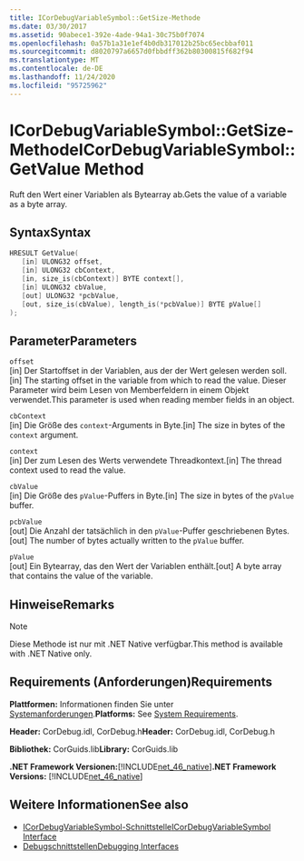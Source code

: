 ```yaml
---
title: ICorDebugVariableSymbol::GetSize-Methode
ms.date: 03/30/2017
ms.assetid: 90abece1-392e-4ade-94a1-30c75b0f7074
ms.openlocfilehash: 0a57b1a31e1ef4b0db317012b25bc65ecbbaf011
ms.sourcegitcommit: d8020797a6657d0fbbdff362b80300815f682f94
ms.translationtype: MT
ms.contentlocale: de-DE
ms.lasthandoff: 11/24/2020
ms.locfileid: "95725962"
---
```

# <a name="icordebugvariablesymbolgetvalue-method"></a><span data-ttu-id="3df06-102">ICorDebugVariableSymbol::GetSize-Methode</span><span class="sxs-lookup"><span data-stu-id="3df06-102">ICorDebugVariableSymbol::GetValue Method</span></span>

<span data-ttu-id="3df06-103">Ruft den Wert einer Variablen als Bytearray ab.</span><span class="sxs-lookup"><span data-stu-id="3df06-103">Gets the value of a variable as a byte array.</span></span>  
  
## <a name="syntax"></a><span data-ttu-id="3df06-104">Syntax</span><span class="sxs-lookup"><span data-stu-id="3df06-104">Syntax</span></span>  
  
```cpp  
HRESULT GetValue(  
   [in] ULONG32 offset,  
   [in] ULONG32 cbContext,  
   [in, size_is(cbContext)] BYTE context[],  
   [in] ULONG32 cbValue,  
   [out] ULONG32 *pcbValue,  
   [out, size_is(cbValue), length_is(*pcbValue)] BYTE pValue[]  
);  
```  
  
## <a name="parameters"></a><span data-ttu-id="3df06-105">Parameter</span><span class="sxs-lookup"><span data-stu-id="3df06-105">Parameters</span></span>  

 `offset`  
 <span data-ttu-id="3df06-106">[in] Der Startoffset in der Variablen, aus der der Wert gelesen werden soll.</span><span class="sxs-lookup"><span data-stu-id="3df06-106">[in] The starting offset in the variable from which to read the value.</span></span> <span data-ttu-id="3df06-107">Dieser Parameter wird beim Lesen von Memberfeldern in einem Objekt verwendet.</span><span class="sxs-lookup"><span data-stu-id="3df06-107">This parameter is used when reading member fields in an object.</span></span>  
  
 `cbContext`  
 <span data-ttu-id="3df06-108">[in] Die Größe des `context`-Arguments in Byte.</span><span class="sxs-lookup"><span data-stu-id="3df06-108">[in] The size in bytes of the `context` argument.</span></span>  
  
 `context`  
 <span data-ttu-id="3df06-109">[in] Der zum Lesen des Werts verwendete Threadkontext.</span><span class="sxs-lookup"><span data-stu-id="3df06-109">[in] The thread context used to read the value.</span></span>  
  
 `cbValue`  
 <span data-ttu-id="3df06-110">[in] Die Größe des `pValue`-Puffers in Byte.</span><span class="sxs-lookup"><span data-stu-id="3df06-110">[in] The size in bytes of the `pValue` buffer.</span></span>  
  
 `pcbValue`  
 <span data-ttu-id="3df06-111">[out] Die Anzahl der tatsächlich in den `pValue`-Puffer geschriebenen Bytes.</span><span class="sxs-lookup"><span data-stu-id="3df06-111">[out] The number of bytes actually written to the `pValue` buffer.</span></span>  
  
 `pValue`  
 <span data-ttu-id="3df06-112">[out] Ein Bytearray, das den Wert der Variablen enthält.</span><span class="sxs-lookup"><span data-stu-id="3df06-112">[out] A byte array that contains the value of the variable.</span></span>  
  
## <a name="remarks"></a><span data-ttu-id="3df06-113">Hinweise</span><span class="sxs-lookup"><span data-stu-id="3df06-113">Remarks</span></span>  
  
> [!NOTE]
> <span data-ttu-id="3df06-114">Diese Methode ist nur mit .NET Native verfügbar.</span><span class="sxs-lookup"><span data-stu-id="3df06-114">This method is available with .NET Native only.</span></span>  
  
## <a name="requirements"></a><span data-ttu-id="3df06-115">Requirements (Anforderungen)</span><span class="sxs-lookup"><span data-stu-id="3df06-115">Requirements</span></span>  

 <span data-ttu-id="3df06-116">**Plattformen:** Informationen finden Sie unter [Systemanforderungen](../../get-started/system-requirements.md).</span><span class="sxs-lookup"><span data-stu-id="3df06-116">**Platforms:** See [System Requirements](../../get-started/system-requirements.md).</span></span>  
  
 <span data-ttu-id="3df06-117">**Header:** CorDebug.idl, CorDebug.h</span><span class="sxs-lookup"><span data-stu-id="3df06-117">**Header:** CorDebug.idl, CorDebug.h</span></span>  
  
 <span data-ttu-id="3df06-118">**Bibliothek:** CorGuids.lib</span><span class="sxs-lookup"><span data-stu-id="3df06-118">**Library:** CorGuids.lib</span></span>  
  
 <span data-ttu-id="3df06-119">**.NET Framework Versionen:**[!INCLUDE[net_46_native](../../../../includes/net-46-native-md.md)]</span><span class="sxs-lookup"><span data-stu-id="3df06-119">**.NET Framework Versions:** [!INCLUDE[net_46_native](../../../../includes/net-46-native-md.md)]</span></span>  
  
## <a name="see-also"></a><span data-ttu-id="3df06-120">Weitere Informationen</span><span class="sxs-lookup"><span data-stu-id="3df06-120">See also</span></span>

- [<span data-ttu-id="3df06-121">ICorDebugVariableSymbol-Schnittstelle</span><span class="sxs-lookup"><span data-stu-id="3df06-121">ICorDebugVariableSymbol Interface</span></span>](icordebugvariablesymbol-interface.md)
- [<span data-ttu-id="3df06-122">Debugschnittstellen</span><span class="sxs-lookup"><span data-stu-id="3df06-122">Debugging Interfaces</span></span>](debugging-interfaces.md)
